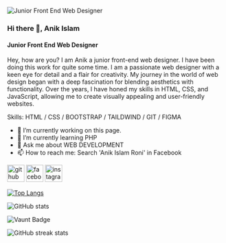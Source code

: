 ![Junior Front End Web Designer](https://scontent.fdac80-1.fna.fbcdn.net/v/t39.30808-6/434262211_122132183702148149_1769671312457048509_n.jpg?_nc_cat=103&ccb=1-7&_nc_sid=5f2048&_nc_eui2=AeH-qWHNE5F2XirVPDr0nZsaccEaox78fs9xwRqjHvx-zzo2JpSZh5hFzwAh0bVDfzTI_fQgovT0YbLZ1ghUc67S&_nc_ohc=M-W_nbmlhO8Ab77T6i4&_nc_ht=scontent.fdac80-1.fna&oh=00_AfDeOPHSV6jCk0_Za-5p0yaVBUW9TChDw7kilPFOj6SIEA&oe=662F2723)

### Hi there 👋, Anik Islam
#### Junior Front End Web Designer


Hey, how are you? I am Anik a junior front-end web designer. I have been doing this work for quite some time. I am a passionate web designer with a keen eye for detail and a flair for creativity. My journey in the world of web design began with a deep fascination for blending aesthetics with functionality. Over the years, I have honed my skills in HTML, CSS, and JavaScript, allowing me to create visually appealing and user-friendly websites.

Skills:  HTML / CSS / BOOTSTRAP /  TAILDWIND /  GIT / FIGMA

- 🔭 I’m currently working on this page. 
- 🌱 I’m currently learning PHP 
- 💬 Ask me about WEB DEVELOPMENT 
- 📫 How to reach me: Search 'Anik Islam Roni' in Facebook 


[<img src='https://cdn.jsdelivr.net/npm/simple-icons@3.0.1/icons/github.svg' alt='github' height='40'>](https://github.com/Roni006)  [<img src='https://cdn.jsdelivr.net/npm/simple-icons@3.0.1/icons/facebook.svg' alt='facebook' height='40'>](https://www.facebook.com/https://www.facebook.com/profile.php?id=61554444497099&sk=photos_by)  [<img src='https://cdn.jsdelivr.net/npm/simple-icons@3.0.1/icons/instagram.svg' alt='instagram' height='40'>](https://www.instagram.com/AnikIslam/)  

[![Top Langs](https://github-readme-stats.vercel.app/api/top-langs/?username=Roni006)](https://github.com/anuraghazra/github-readme-stats)

![GitHub stats](https://github-readme-stats.vercel.app/api?username=Roni006&show_icons=true&count_private=true)  

![Vaunt Badge](https://api.vaunt.dev/v1/github/entities/Roni006/contributions?format=svg&private=true)  

![GitHub streak stats](https://streak-stats.demolab.com/?user=Roni006)  

